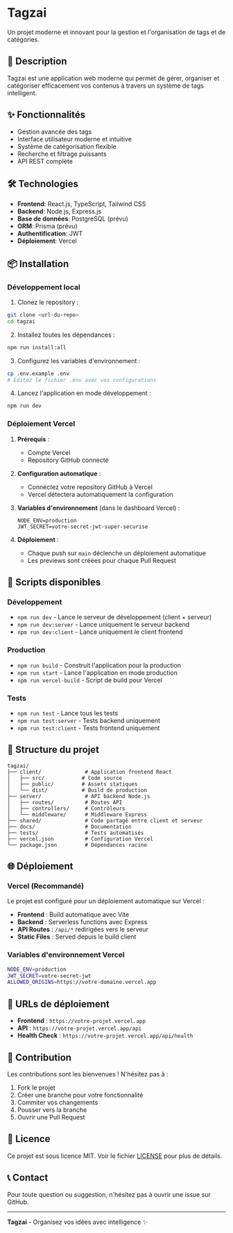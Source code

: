 # Tagzai

Un projet moderne et innovant pour la gestion et l'organisation de tags et de catégories.

## 🚀 Description

Tagzai est une application web moderne qui permet de gérer, organiser et catégoriser efficacement vos contenus à travers un système de tags intelligent.

## ✨ Fonctionnalités

- Gestion avancée des tags
- Interface utilisateur moderne et intuitive
- Système de catégorisation flexible
- Recherche et filtrage puissants
- API REST complète

## 🛠️ Technologies

- **Frontend**: React.js, TypeScript, Tailwind CSS
- **Backend**: Node.js, Express.js
- **Base de données**: PostgreSQL (prévu)
- **ORM**: Prisma (prévu)
- **Authentification**: JWT
- **Déploiement**: Vercel

## 📦 Installation

### Développement local

1. Clonez le repository :
```bash
git clone <url-du-repo>
cd tagzai
```

2. Installez toutes les dépendances :
```bash
npm run install:all
```

3. Configurez les variables d'environnement :
```bash
cp .env.example .env
# Éditez le fichier .env avec vos configurations
```

4. Lancez l'application en mode développement :
```bash
npm run dev
```

### Déploiement Vercel

1. **Prérequis** :
   - Compte Vercel
   - Repository GitHub connecté

2. **Configuration automatique** :
   - Connectez votre repository GitHub à Vercel
   - Vercel détectera automatiquement la configuration

3. **Variables d'environnement** (dans le dashboard Vercel) :
   ```
   NODE_ENV=production
   JWT_SECRET=votre-secret-jwt-super-securise
   ```

4. **Déploiement** :
   - Chaque push sur `main` déclenche un déploiement automatique
   - Les previews sont créées pour chaque Pull Request

## 🔧 Scripts disponibles

### Développement
- `npm run dev` - Lance le serveur de développement (client + serveur)
- `npm run dev:server` - Lance uniquement le serveur backend
- `npm run dev:client` - Lance uniquement le client frontend

### Production
- `npm run build` - Construit l'application pour la production
- `npm run start` - Lance l'application en mode production
- `npm run vercel-build` - Script de build pour Vercel

### Tests
- `npm run test` - Lance tous les tests
- `npm run test:server` - Tests backend uniquement
- `npm run test:client` - Tests frontend uniquement

## 📁 Structure du projet

```
tagzai/
├── client/              # Application frontend React
│   ├── src/            # Code source
│   ├── public/         # Assets statiques
│   └── dist/           # Build de production
├── server/              # API backend Node.js
│   ├── routes/          # Routes API
│   ├── controllers/     # Contrôleurs
│   └── middleware/      # Middleware Express
├── shared/              # Code partagé entre client et serveur
├── docs/                # Documentation
├── tests/               # Tests automatisés
├── vercel.json          # Configuration Vercel
└── package.json         # Dépendances racine
```

## 🌐 Déploiement

### Vercel (Recommandé)

Le projet est configuré pour un déploiement automatique sur Vercel :

- **Frontend** : Build automatique avec Vite
- **Backend** : Serverless functions avec Express
- **API Routes** : `/api/*` redirigées vers le serveur
- **Static Files** : Served depuis le build client

### Variables d'environnement Vercel

```bash
NODE_ENV=production
JWT_SECRET=votre-secret-jwt
ALLOWED_ORIGINS=https://votre-domaine.vercel.app
```

## 🚀 URLs de déploiement

- **Frontend** : `https://votre-projet.vercel.app`
- **API** : `https://votre-projet.vercel.app/api`
- **Health Check** : `https://votre-projet.vercel.app/api/health`

## 🤝 Contribution

Les contributions sont les bienvenues ! N'hésitez pas à :

1. Fork le projet
2. Créer une branche pour votre fonctionnalité
3. Commiter vos changements
4. Pousser vers la branche
5. Ouvrir une Pull Request

## 📄 Licence

Ce projet est sous licence MIT. Voir le fichier [LICENSE](LICENSE) pour plus de détails.

## 📞 Contact

Pour toute question ou suggestion, n'hésitez pas à ouvrir une issue sur GitHub.

---

**Tagzai** - Organisez vos idées avec intelligence ✨